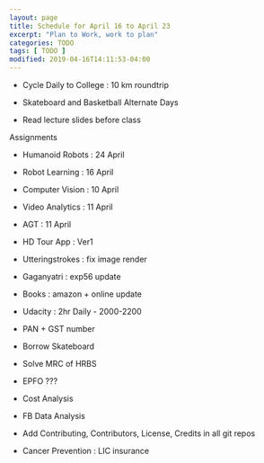 ```yaml
---
layout: page
title: Schedule for April 16 to April 23
excerpt: "Plan to Work, work to plan"
categories: TODO
tags: [ TODO ]
modified: 2019-04-16T14:11:53-04:00
---
```


* Cycle Daily to College : 10 km roundtrip

* Skateboard and Basketball Alternate Days

* Read lecture slides before class

Assignments

* Humanoid Robots : 24 April

* Robot Learning : 16 April

* Computer Vision : 10 April

* Video Analytics : 11 April

* AGT : 11 April

* HD Tour App : Ver1

* Utteringstrokes : fix image render

* Gaganyatri : exp56 update

* Books : amazon + online update

* Udacity : 2hr Daily - 2000-2200

* PAN + GST number

* Borrow Skateboard

* Solve MRC of HRBS

* EPFO ???

* Cost Analysis

* FB Data Analysis

* Add Contributing, Contributors, License, Credits in all git repos

* Cancer Prevention : LIC insurance
